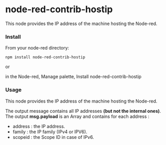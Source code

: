 # node-red-contrib-hostip

This node provides the IP address of the machine hosting the Node-red.

### Install

From your node-red directory:

    npm install node-red-contrib-hostip
    
or
    
in the Node-red, Manage palette, Install node-red-contrib-hostip



### Usage

This node provides the IP address of the machine hosting the Node-red.<p>
The output message contains all IP addresses **(but not the internal ones)**.<br>
The output **msg.payload** is an Array and contains for each address : <br>


- address : the IP address.
- family : the IP family (IPv4 or IPV6).
- scopeid : the Scope ID in case of IPv6.

